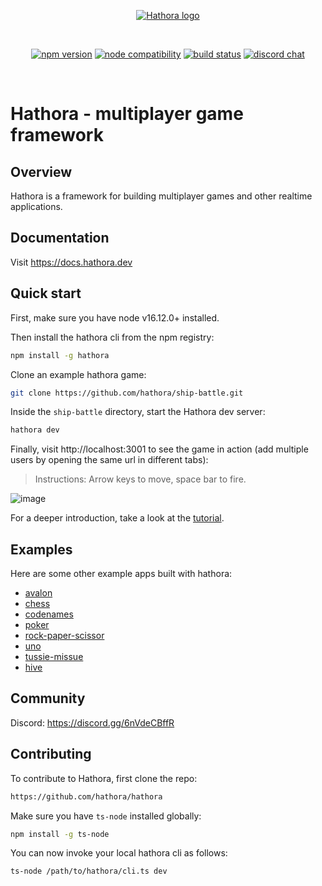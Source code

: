<p align="center">
  <a href="https://hathora.dev" target="_blank" rel="noopener noreferrer">
    <img src="https://uploads-ssl.webflow.com/6257361ae96887d2c8c7faa8/6266fdf044a3635e060499d7_Hathora_logo_with_name.png" alt="Hathora logo">
  </a>
</p>
<br/>
<p align="center">
  <a href="https://npmjs.com/package/hathora"><img src="https://badge.fury.io/js/hathora.svg" alt="npm version"></a>
  <a href="https://nodejs.org/en/about/releases/"><img src="https://img.shields.io/node/v/hathora.svg" alt="node compatibility"></a>
  <a href="https://github.com/hathora/hathora/actions/workflows/build.yml"><img src="https://github.com/hathora/hathora/actions/workflows/build.yml/badge.svg" alt="build status"></a>
  <a href="https://discord.gg/6nVdeCBffR"><img src="https://img.shields.io/badge/chat-discord-blue?logo=discord" alt="discord chat"></a>
</p>
<br/>

# Hathora - multiplayer game framework

## Overview

Hathora is a framework for building multiplayer games and other realtime applications.

## Documentation

Visit https://docs.hathora.dev

## Quick start

First, make sure you have node v16.12.0+ installed.

Then install the hathora cli from the npm registry:

```sh
npm install -g hathora
```

Clone an example hathora game:

```sh
git clone https://github.com/hathora/ship-battle.git
```

Inside the `ship-battle` directory, start the Hathora dev server:

```sh
hathora dev
```

Finally, visit http://localhost:3001 to see the game in action (add multiple users by opening the same url in different tabs):

> Instructions: Arrow keys to move, space bar to fire.

![image](https://user-images.githubusercontent.com/5400947/149647035-91442df6-73d6-4b55-ae30-f3862e8b5c8b.png)

For a deeper introduction, take a look at the [tutorial](https://docs.hathora.dev/#/tutorial_among_us).

## Examples

Here are some other example apps built with hathora:

- [avalon](examples/avalon)
- [chess](examples/chess)
- [codenames](examples/codenames)
- [poker](examples/poker)
- [rock-paper-scissor](examples/rock-paper-scissor)
- [uno](examples/uno)
- [tussie-missue](https://github.com/hpx7/tussie-mussie)
- [hive](https://github.com/knigam/hive)

## Community

Discord: https://discord.gg/6nVdeCBffR

## Contributing

To contribute to Hathora, first clone the repo:

```sh
https://github.com/hathora/hathora
```

Make sure you have `ts-node` installed globally:

```sh
npm install -g ts-node
```

You can now invoke your local hathora cli as follows:

```
ts-node /path/to/hathora/cli.ts dev
```
